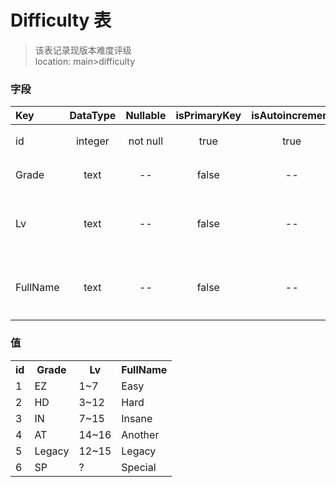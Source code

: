 # Difficulty 表
> 该表记录现版本难度评级 <br>
> location: main>difficulty

### 字段
| Key | DataType | Nullable | isPrimaryKey | isAutoincrement | p.s. |
|:--|:-:|:-:|:-:|:-:|:--|
| id | integer | not null | true | true | 主键 |
| Grade | text | -- | false | -- | 难度 |
| Lv | text | -- | false | -- | 定数区间 |
| FullName | text | -- | false | -- | 难度全称 |

### 值
<table><tr><th>id</th><th>Grade</th><th>Lv</th><th>FullName</th><tr><tr><td>1</td><td>EZ</td><td>1~7</td><td>Easy</td></tr><tr><td>2</td><td>HD</td><td>3~12</td><td>Hard</td></tr><tr><td>3</td><td>IN</td><td>7~15</td><td>Insane</td></tr><tr><td>4</td><td>AT</td><td>14~16</td><td>Another</td></tr><tr><td>5</td><td>Legacy</td><td>12~15</td><td>Legacy</td></tr><tr><td>6</td><td>SP</td><td>?</td><td>Special</td></tr></table>